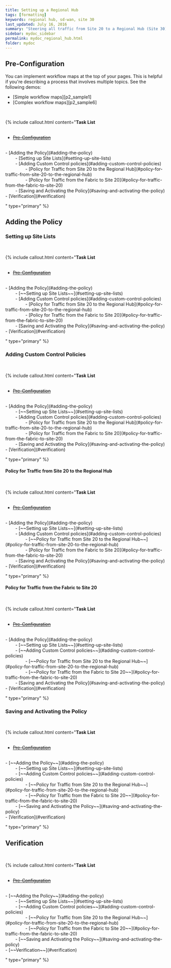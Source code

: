 ```yaml
---
title: Setting up a Regional Hub
tags: [formatting]
keywords: regional hub, sd-wan, site 30
last_updated: July 16, 2016
summary: "Steering all traffic from Site 20 to a Regional Hub (Site 30)."
sidebar: mydoc_sidebar
permalink: mydoc_regional_hub.html
folder: mydoc
---
```



## Pre-Configuration

You can implement workflow maps at the top of your pages. This is helpful if you're describing a process that involves multiple topics. See the following demos:

*  [Simple workflow maps][p2_sample1]
*  [Complex workflow maps][p2_sample6]

<br/>

{% include callout.html content="**Task List**
<br/><br/>

- [~~Pre-Configuration~~](#pre-configuration)
<br/>
- [Adding the Policy](#adding-the-policy)
<br/>
&nbsp;&nbsp;&nbsp;&nbsp;&nbsp;&nbsp;&nbsp;&nbsp;- [Setting up Site Lists](#setting-up-site-lists)
<br/>
&nbsp;&nbsp;&nbsp;&nbsp;&nbsp;&nbsp;&nbsp;&nbsp;- [Adding Custom Control policies](#adding-custom-control-policies)
    <br/>
&nbsp;&nbsp;&nbsp;&nbsp;&nbsp;&nbsp;&nbsp;&nbsp;&nbsp;&nbsp;&nbsp;&nbsp;&nbsp;&nbsp;&nbsp;&nbsp;- [Policy for Traffic from Site 20 to the Regional Hub](#policy-for-traffic-from-site-20-to-the-regional-hub)
    <br/>
&nbsp;&nbsp;&nbsp;&nbsp;&nbsp;&nbsp;&nbsp;&nbsp;&nbsp;&nbsp;&nbsp;&nbsp;&nbsp;&nbsp;&nbsp;&nbsp;- [Policy for Traffic from the Fabric to Site 20](#policy-for-traffic-from-the-fabric-to-site-20)
    <br/>
&nbsp;&nbsp;&nbsp;&nbsp;&nbsp;&nbsp;&nbsp;&nbsp;- [Saving and Activating the Policy](#saving-and-activating-the-policy)
    <br/>
- [Verification](#verification)
<br/>

" type="primary" %}

## Adding the Policy

### Setting up Site Lists

<br/>

{% include callout.html content="**Task List**
<br/><br/>

- [~~Pre-Configuration~~](#pre-configuration)
<br/>
- [Adding the Policy](#adding-the-policy)
<br/>
&nbsp;&nbsp;&nbsp;&nbsp;&nbsp;&nbsp;&nbsp;&nbsp;- [~~Setting up Site Lists~~](#setting-up-site-lists)
<br/>
&nbsp;&nbsp;&nbsp;&nbsp;&nbsp;&nbsp;&nbsp;&nbsp;- [Adding Custom Control policies](#adding-custom-control-policies)
    <br/>
&nbsp;&nbsp;&nbsp;&nbsp;&nbsp;&nbsp;&nbsp;&nbsp;&nbsp;&nbsp;&nbsp;&nbsp;&nbsp;&nbsp;&nbsp;&nbsp;- [Policy for Traffic from Site 20 to the Regional Hub](#policy-for-traffic-from-site-20-to-the-regional-hub)
    <br/>
&nbsp;&nbsp;&nbsp;&nbsp;&nbsp;&nbsp;&nbsp;&nbsp;&nbsp;&nbsp;&nbsp;&nbsp;&nbsp;&nbsp;&nbsp;&nbsp;- [Policy for Traffic from the Fabric to Site 20](#policy-for-traffic-from-the-fabric-to-site-20)
    <br/>
&nbsp;&nbsp;&nbsp;&nbsp;&nbsp;&nbsp;&nbsp;&nbsp;- [Saving and Activating the Policy](#saving-and-activating-the-policy)
    <br/>
- [Verification](#verification)
<br/>

" type="primary" %}

### Adding Custom Control Policies

<br/>

{% include callout.html content="**Task List**
<br/><br/>

- [~~Pre-Configuration~~](#pre-configuration)
<br/>
- [Adding the Policy](#adding-the-policy)
<br/>
&nbsp;&nbsp;&nbsp;&nbsp;&nbsp;&nbsp;&nbsp;&nbsp;- [~~Setting up Site Lists~~](#setting-up-site-lists)
<br/>
&nbsp;&nbsp;&nbsp;&nbsp;&nbsp;&nbsp;&nbsp;&nbsp;- [Adding Custom Control policies](#adding-custom-control-policies)
    <br/>
&nbsp;&nbsp;&nbsp;&nbsp;&nbsp;&nbsp;&nbsp;&nbsp;&nbsp;&nbsp;&nbsp;&nbsp;&nbsp;&nbsp;&nbsp;&nbsp;- [Policy for Traffic from Site 20 to the Regional Hub](#policy-for-traffic-from-site-20-to-the-regional-hub)
    <br/>
&nbsp;&nbsp;&nbsp;&nbsp;&nbsp;&nbsp;&nbsp;&nbsp;&nbsp;&nbsp;&nbsp;&nbsp;&nbsp;&nbsp;&nbsp;&nbsp;- [Policy for Traffic from the Fabric to Site 20](#policy-for-traffic-from-the-fabric-to-site-20)
    <br/>
&nbsp;&nbsp;&nbsp;&nbsp;&nbsp;&nbsp;&nbsp;&nbsp;- [Saving and Activating the Policy](#saving-and-activating-the-policy)
    <br/>
- [Verification](#verification)
<br/>

" type="primary" %}

#### Policy for Traffic from Site 20 to the Regional Hub

<br/>

{% include callout.html content="**Task List**
<br/><br/>

- [~~Pre-Configuration~~](#pre-configuration)
<br/>
- [Adding the Policy](#adding-the-policy)
<br/>
&nbsp;&nbsp;&nbsp;&nbsp;&nbsp;&nbsp;&nbsp;&nbsp;- [~~Setting up Site Lists~~](#setting-up-site-lists)
<br/>
&nbsp;&nbsp;&nbsp;&nbsp;&nbsp;&nbsp;&nbsp;&nbsp;- [Adding Custom Control policies](#adding-custom-control-policies)
    <br/>
&nbsp;&nbsp;&nbsp;&nbsp;&nbsp;&nbsp;&nbsp;&nbsp;&nbsp;&nbsp;&nbsp;&nbsp;&nbsp;&nbsp;&nbsp;&nbsp;- [~~Policy for Traffic from Site 20 to the Regional Hub~~](#policy-for-traffic-from-site-20-to-the-regional-hub)
    <br/>
&nbsp;&nbsp;&nbsp;&nbsp;&nbsp;&nbsp;&nbsp;&nbsp;&nbsp;&nbsp;&nbsp;&nbsp;&nbsp;&nbsp;&nbsp;&nbsp;- [Policy for Traffic from the Fabric to Site 20](#policy-for-traffic-from-the-fabric-to-site-20)
    <br/>
&nbsp;&nbsp;&nbsp;&nbsp;&nbsp;&nbsp;&nbsp;&nbsp;- [Saving and Activating the Policy](#saving-and-activating-the-policy)
    <br/>
- [Verification](#verification)
<br/>

" type="primary" %}

#### Policy for Traffic from the Fabric to Site 20

<br/>

{% include callout.html content="**Task List**
<br/><br/>

- [~~Pre-Configuration~~](#pre-configuration)
<br/>
- [Adding the Policy](#adding-the-policy)
<br/>
&nbsp;&nbsp;&nbsp;&nbsp;&nbsp;&nbsp;&nbsp;&nbsp;- [~~Setting up Site Lists~~](#setting-up-site-lists)
<br/>
&nbsp;&nbsp;&nbsp;&nbsp;&nbsp;&nbsp;&nbsp;&nbsp;- [~~Adding Custom Control policies~~](#adding-custom-control-policies)
    <br/>
&nbsp;&nbsp;&nbsp;&nbsp;&nbsp;&nbsp;&nbsp;&nbsp;&nbsp;&nbsp;&nbsp;&nbsp;&nbsp;&nbsp;&nbsp;&nbsp;- [~~Policy for Traffic from Site 20 to the Regional Hub~~](#policy-for-traffic-from-site-20-to-the-regional-hub)
    <br/>
&nbsp;&nbsp;&nbsp;&nbsp;&nbsp;&nbsp;&nbsp;&nbsp;&nbsp;&nbsp;&nbsp;&nbsp;&nbsp;&nbsp;&nbsp;&nbsp;- [~~Policy for Traffic from the Fabric to Site 20~~](#policy-for-traffic-from-the-fabric-to-site-20)
    <br/>
&nbsp;&nbsp;&nbsp;&nbsp;&nbsp;&nbsp;&nbsp;&nbsp;- [Saving and Activating the Policy](#saving-and-activating-the-policy)
    <br/>
- [Verification](#verification)
<br/>

" type="primary" %}

### Saving and Activating the Policy

<br/>

{% include callout.html content="**Task List**
<br/><br/>

- [~~Pre-Configuration~~](#pre-configuration)
<br/>
- [~~Adding the Policy~~](#adding-the-policy)
<br/>
&nbsp;&nbsp;&nbsp;&nbsp;&nbsp;&nbsp;&nbsp;&nbsp;- [~~Setting up Site Lists~~](#setting-up-site-lists)
<br/>
&nbsp;&nbsp;&nbsp;&nbsp;&nbsp;&nbsp;&nbsp;&nbsp;- [~~Adding Custom Control policies~~](#adding-custom-control-policies)
    <br/>
&nbsp;&nbsp;&nbsp;&nbsp;&nbsp;&nbsp;&nbsp;&nbsp;&nbsp;&nbsp;&nbsp;&nbsp;&nbsp;&nbsp;&nbsp;&nbsp;- [~~Policy for Traffic from Site 20 to the Regional Hub~~](#policy-for-traffic-from-site-20-to-the-regional-hub)
    <br/>
&nbsp;&nbsp;&nbsp;&nbsp;&nbsp;&nbsp;&nbsp;&nbsp;&nbsp;&nbsp;&nbsp;&nbsp;&nbsp;&nbsp;&nbsp;&nbsp;- [~~Policy for Traffic from the Fabric to Site 20~~](#policy-for-traffic-from-the-fabric-to-site-20)
    <br/>
&nbsp;&nbsp;&nbsp;&nbsp;&nbsp;&nbsp;&nbsp;&nbsp;- [~~Saving and Activating the Policy~~](#saving-and-activating-the-policy)
    <br/>
- [Verification](#verification)
<br/>

" type="primary" %}

## Verification
<br/>

{% include callout.html content="**Task List**
<br/><br/>

- [~~Pre-Configuration~~](#pre-configuration)
<br/>
- [~~Adding the Policy~~](#adding-the-policy)
<br/>
&nbsp;&nbsp;&nbsp;&nbsp;&nbsp;&nbsp;&nbsp;&nbsp;- [~~Setting up Site Lists~~](#setting-up-site-lists)
<br/>
&nbsp;&nbsp;&nbsp;&nbsp;&nbsp;&nbsp;&nbsp;&nbsp;- [~~Adding Custom Control policies~~](#adding-custom-control-policies)
    <br/>
&nbsp;&nbsp;&nbsp;&nbsp;&nbsp;&nbsp;&nbsp;&nbsp;&nbsp;&nbsp;&nbsp;&nbsp;&nbsp;&nbsp;&nbsp;&nbsp;- [~~Policy for Traffic from Site 20 to the Regional Hub~~](#policy-for-traffic-from-site-20-to-the-regional-hub)
    <br/>
&nbsp;&nbsp;&nbsp;&nbsp;&nbsp;&nbsp;&nbsp;&nbsp;&nbsp;&nbsp;&nbsp;&nbsp;&nbsp;&nbsp;&nbsp;&nbsp;- [~~Policy for Traffic from the Fabric to Site 20~~](#policy-for-traffic-from-the-fabric-to-site-20)
    <br/>
&nbsp;&nbsp;&nbsp;&nbsp;&nbsp;&nbsp;&nbsp;&nbsp;- [~~Saving and Activating the Policy~~](#saving-and-activating-the-policy)
    <br/>
- [~~Verification~~](#verification)
<br/>

" type="primary" %}
